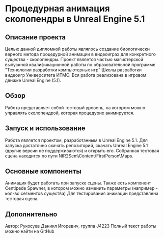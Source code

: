 # Процедурная анимация сколопендры в Unreal Engine 5.1
## Описание проекта
Целью данной дипломной работы являлось создание биологически верного метода процедурной анимации в видеоиграх для конкретного существа - сколопендры. Проект является частью магистерской выпускной квалификационной работы по образовательной программе "Технологии разработки компьютерных игр" Школы разработки видеоигр Университета ИТМО. Вся работа реализована в игровом движке Unreal Engine (5.1).
## Обзор
Работа представляет собой тестовый уровень, на котором можно управлять сколопендрой, которая процедурно анимируется.
## Запуск и использование
Работа является проектом, разработанным в Unreal Engine 5.1. Для запуска достаточно скачать репозиторий, скачать Unreal Engine 5.1 (другие версии не поддерживаются) и открыть его. Собранная тестовая сцена находится по пути NIR2Sem\Content\FirstPerson\Maps.
## Основные компоненты
Анимация будет работать при запуске сцены. Также есть компонент Centipede Spawner, в котором можно изменить параметры (например - кол-во сегментов существа) Для тестирования анимации представлена тестовая сцена.
## Дополнительно
Автор: Рукосуев Даниил Игоревич, группа J4223
Полный текст работы можно найти на GitHub
